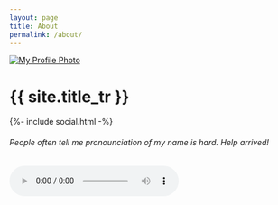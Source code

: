 ```yaml
---
layout: page
title: About
permalink: /about/
---
```


<div class="center">
    <a href="{{ site.baseurl }}/" title="link to home of {{ site.title }}">
        <img src="{{ site.baseurl }}/assets/images/profile.jpeg" class="user-image center" alt="My Profile Photo">
    </a>

</div>
<div class="center">
<h1> {{ site.title_tr }}</h1>
<div class="social-links">
    {%- include social.html -%}
</div>
<h6 > People often tell me pronounciation of my name is hard. Help arrived! </h6>
<audio controls>
    <source src="{{ site.baseurl }}/assets/name.mp3" type="audio/mpeg">
    Your browser does not support the audio element.
</audio>

</div>

